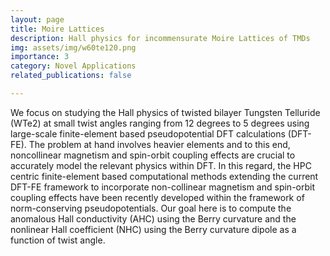 ```yaml
---
layout: page
title: Moire Lattices
description: Hall physics for incommensurate Moire Lattices of TMDs 
img: assets/img/w60te120.png
importance: 3
category: Novel Applications
related_publications: false

---
```

We focus on studying the Hall physics of twisted bilayer Tungsten Telluride (WTe2) at small twist angles ranging from 12 degrees to 5 degrees using large-scale finite-element based pseudopotential DFT calculations (DFT-FE). The problem at hand involves heavier elements and to this end, noncollinear magnetism and spin-orbit coupling effects are crucial to accurately model the relevant physics within DFT. In this regard, the HPC centric finite-element based computational methods extending the current DFT-FE framework to incorporate non-collinear magnetism and spin-orbit coupling effects have been recently developed within the framework of norm-conserving pseudopotentials. Our goal here is to compute the anomalous Hall conductivity (AHC) using the Berry curvature and the nonlinear Hall coefficient (NHC) using the Berry curvature dipole as a function of twist angle.